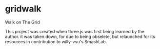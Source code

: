 # gridwalk
Walk on The Grid

This project was created when three.js was first being learned by the author.
it was taken down, for due to being obselete, but relaunched for its resources in
contribution to willy-vvu's SmashLab.
